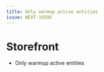 ```yaml
---
title: Only warmup active entities
issue: NEXT-10395
---
```

# Storefront
* Only warmup active entities
